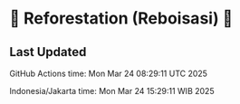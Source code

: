 
# 🌳 Reforestation (Reboisasi) 🌲

## Last Updated

GitHub Actions time: Mon Mar 24 08:29:11 UTC 2025

Indonesia/Jakarta time: Mon Mar 24 15:29:11 WIB 2025
